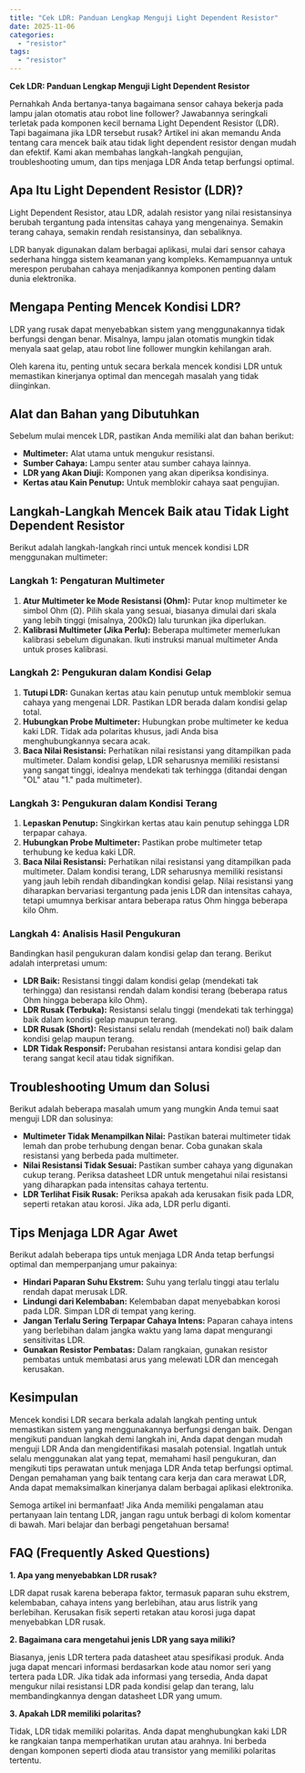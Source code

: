 ```yaml
---
title: "Cek LDR: Panduan Lengkap Menguji Light Dependent Resistor"
date: 2025-11-06
categories: 
  - "resistor"
tags: 
  - "resistor"
---
```


**Cek LDR: Panduan Lengkap Menguji Light Dependent Resistor**

Pernahkah Anda bertanya-tanya bagaimana sensor cahaya bekerja pada lampu jalan otomatis atau robot line follower? Jawabannya seringkali terletak pada komponen kecil bernama Light Dependent Resistor (LDR). Tapi bagaimana jika LDR tersebut rusak? Artikel ini akan memandu Anda tentang cara mencek baik atau tidak light dependent resistor dengan mudah dan efektif. Kami akan membahas langkah-langkah pengujian, troubleshooting umum, dan tips menjaga LDR Anda tetap berfungsi optimal.

## Apa Itu Light Dependent Resistor (LDR)?

Light Dependent Resistor, atau LDR, adalah resistor yang nilai resistansinya berubah tergantung pada intensitas cahaya yang mengenainya. Semakin terang cahaya, semakin rendah resistansinya, dan sebaliknya.

LDR banyak digunakan dalam berbagai aplikasi, mulai dari sensor cahaya sederhana hingga sistem keamanan yang kompleks. Kemampuannya untuk merespon perubahan cahaya menjadikannya komponen penting dalam dunia elektronika.

## Mengapa Penting Mencek Kondisi LDR?

LDR yang rusak dapat menyebabkan sistem yang menggunakannya tidak berfungsi dengan benar. Misalnya, lampu jalan otomatis mungkin tidak menyala saat gelap, atau robot line follower mungkin kehilangan arah.

Oleh karena itu, penting untuk secara berkala mencek kondisi LDR untuk memastikan kinerjanya optimal dan mencegah masalah yang tidak diinginkan.

## Alat dan Bahan yang Dibutuhkan

Sebelum mulai mencek LDR, pastikan Anda memiliki alat dan bahan berikut:

- **Multimeter:** Alat utama untuk mengukur resistansi.
- **Sumber Cahaya:** Lampu senter atau sumber cahaya lainnya.
- **LDR yang Akan Diuji:** Komponen yang akan diperiksa kondisinya.
- **Kertas atau Kain Penutup:** Untuk memblokir cahaya saat pengujian.

## Langkah-Langkah Mencek Baik atau Tidak Light Dependent Resistor

Berikut adalah langkah-langkah rinci untuk mencek kondisi LDR menggunakan multimeter:

### Langkah 1: Pengaturan Multimeter

1. **Atur Multimeter ke Mode Resistansi (Ohm):** Putar knop multimeter ke simbol Ohm (Ω). Pilih skala yang sesuai, biasanya dimulai dari skala yang lebih tinggi (misalnya, 200kΩ) lalu turunkan jika diperlukan.
2. **Kalibrasi Multimeter (Jika Perlu):** Beberapa multimeter memerlukan kalibrasi sebelum digunakan. Ikuti instruksi manual multimeter Anda untuk proses kalibrasi.

### Langkah 2: Pengukuran dalam Kondisi Gelap

1. **Tutupi LDR:** Gunakan kertas atau kain penutup untuk memblokir semua cahaya yang mengenai LDR. Pastikan LDR berada dalam kondisi gelap total.
2. **Hubungkan Probe Multimeter:** Hubungkan probe multimeter ke kedua kaki LDR. Tidak ada polaritas khusus, jadi Anda bisa menghubungkannya secara acak.
3. **Baca Nilai Resistansi:** Perhatikan nilai resistansi yang ditampilkan pada multimeter. Dalam kondisi gelap, LDR seharusnya memiliki resistansi yang sangat tinggi, idealnya mendekati tak terhingga (ditandai dengan "OL" atau "1." pada multimeter).

### Langkah 3: Pengukuran dalam Kondisi Terang

1. **Lepaskan Penutup:** Singkirkan kertas atau kain penutup sehingga LDR terpapar cahaya.
2. **Hubungkan Probe Multimeter:** Pastikan probe multimeter tetap terhubung ke kedua kaki LDR.
3. **Baca Nilai Resistansi:** Perhatikan nilai resistansi yang ditampilkan pada multimeter. Dalam kondisi terang, LDR seharusnya memiliki resistansi yang jauh lebih rendah dibandingkan kondisi gelap. Nilai resistansi yang diharapkan bervariasi tergantung pada jenis LDR dan intensitas cahaya, tetapi umumnya berkisar antara beberapa ratus Ohm hingga beberapa kilo Ohm.

### Langkah 4: Analisis Hasil Pengukuran

Bandingkan hasil pengukuran dalam kondisi gelap dan terang. Berikut adalah interpretasi umum:

- **LDR Baik:** Resistansi tinggi dalam kondisi gelap (mendekati tak terhingga) dan resistansi rendah dalam kondisi terang (beberapa ratus Ohm hingga beberapa kilo Ohm).
- **LDR Rusak (Terbuka):** Resistansi selalu tinggi (mendekati tak terhingga) baik dalam kondisi gelap maupun terang.
- **LDR Rusak (Short):** Resistansi selalu rendah (mendekati nol) baik dalam kondisi gelap maupun terang.
- **LDR Tidak Responsif:** Perubahan resistansi antara kondisi gelap dan terang sangat kecil atau tidak signifikan.

## Troubleshooting Umum dan Solusi

Berikut adalah beberapa masalah umum yang mungkin Anda temui saat menguji LDR dan solusinya:

- **Multimeter Tidak Menampilkan Nilai:** Pastikan baterai multimeter tidak lemah dan probe terhubung dengan benar. Coba gunakan skala resistansi yang berbeda pada multimeter.
- **Nilai Resistansi Tidak Sesuai:** Pastikan sumber cahaya yang digunakan cukup terang. Periksa datasheet LDR untuk mengetahui nilai resistansi yang diharapkan pada intensitas cahaya tertentu.
- **LDR Terlihat Fisik Rusak:** Periksa apakah ada kerusakan fisik pada LDR, seperti retakan atau korosi. Jika ada, LDR perlu diganti.

## Tips Menjaga LDR Agar Awet

Berikut adalah beberapa tips untuk menjaga LDR Anda tetap berfungsi optimal dan memperpanjang umur pakainya:

- **Hindari Paparan Suhu Ekstrem:** Suhu yang terlalu tinggi atau terlalu rendah dapat merusak LDR.
- **Lindungi dari Kelembaban:** Kelembaban dapat menyebabkan korosi pada LDR. Simpan LDR di tempat yang kering.
- **Jangan Terlalu Sering Terpapar Cahaya Intens:** Paparan cahaya intens yang berlebihan dalam jangka waktu yang lama dapat mengurangi sensitivitas LDR.
- **Gunakan Resistor Pembatas:** Dalam rangkaian, gunakan resistor pembatas untuk membatasi arus yang melewati LDR dan mencegah kerusakan.

## Kesimpulan

Mencek kondisi LDR secara berkala adalah langkah penting untuk memastikan sistem yang menggunakannya berfungsi dengan baik. Dengan mengikuti panduan langkah demi langkah ini, Anda dapat dengan mudah menguji LDR Anda dan mengidentifikasi masalah potensial. Ingatlah untuk selalu menggunakan alat yang tepat, memahami hasil pengukuran, dan mengikuti tips perawatan untuk menjaga LDR Anda tetap berfungsi optimal. Dengan pemahaman yang baik tentang cara kerja dan cara merawat LDR, Anda dapat memaksimalkan kinerjanya dalam berbagai aplikasi elektronika.

Semoga artikel ini bermanfaat! Jika Anda memiliki pengalaman atau pertanyaan lain tentang LDR, jangan ragu untuk berbagi di kolom komentar di bawah. Mari belajar dan berbagi pengetahuan bersama!

## FAQ (Frequently Asked Questions)

**1\. Apa yang menyebabkan LDR rusak?**

LDR dapat rusak karena beberapa faktor, termasuk paparan suhu ekstrem, kelembaban, cahaya intens yang berlebihan, atau arus listrik yang berlebihan. Kerusakan fisik seperti retakan atau korosi juga dapat menyebabkan LDR rusak.

**2\. Bagaimana cara mengetahui jenis LDR yang saya miliki?**

Biasanya, jenis LDR tertera pada datasheet atau spesifikasi produk. Anda juga dapat mencari informasi berdasarkan kode atau nomor seri yang tertera pada LDR. Jika tidak ada informasi yang tersedia, Anda dapat mengukur nilai resistansi LDR pada kondisi gelap dan terang, lalu membandingkannya dengan datasheet LDR yang umum.

**3\. Apakah LDR memiliki polaritas?**

Tidak, LDR tidak memiliki polaritas. Anda dapat menghubungkan kaki LDR ke rangkaian tanpa memperhatikan urutan atau arahnya. Ini berbeda dengan komponen seperti dioda atau transistor yang memiliki polaritas tertentu.
